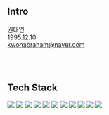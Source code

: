 ## Intro

권태연 </br>
1995.12.10 </br>
kwonabraham@naver.com </br>

</br>
</br>

## Tech Stack

 <img src="https://img.shields.io/badge/EclipseIDE-2C2255?style=for-the-badge&logo=EclipseIDE&logoColor=white"> <img src="https://img.shields.io/badge/oracle-F80000?style=for-the-badge&logo=oracle&logoColor=white"> <img src="https://img.shields.io/badge/openjdk-000000?style=for-the-badge&logo=openjdk&logoColor=white"> <img src="https://img.shields.io/badge/apachetomcat-F8DC75?style=for-the-badge&logo=apachetomcat&logoColor=white"> <img src="https://img.shields.io/badge/sourcetree-0052CC?style=for-the-badge&logo=sourcetree&logoColor=white"> <img src="https://img.shields.io/badge/spring-6DB33F?style=for-the-badge&logo=spring&logoColor=white"> <img src="https://img.shields.io/badge/HTML5-E34F26?style=for-the-badge&logo=HTML5&logoColor=white"> <img src="https://img.shields.io/badge/css3-1572B6?style=for-the-badge&logo=css3&logoColor=white"> <img src="https://img.shields.io/badge/javascript-F7DF1E?style=for-the-badge&logo=javascript&logoColor=white"> <img src="https://img.shields.io/badge/mysql-4479A1?style=for-the-badge&logo=mysql&logoColor=white"> <img src="https://img.shields.io/badge/dbeaver-382923?style=for-the-badge&logo=dbeaver&logoColor=white">
